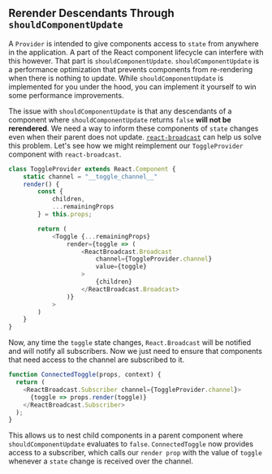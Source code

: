 ## Rerender Descendants Through `shouldComponentUpdate`

A `Provider` is intended to give components access to `state` from anywhere in the application. A part of the React component lifecycle can interfere with this however. That part is `shouldComponentUpdate`. `shouldComponentUpdate` is a performance optimization that prevents components from re-rendering when there is nothing to update. While `shouldComponentUpdate` is implemented for you under the hood, you can implement it yourself to win some performance improvements.

The issue with `shouldComponentUpdate` is that any descendants of a component where `shouldComponentUpdate` returns `false` **will not be rerendered**. We need a way to inform these components of `state` changes even when their parent does not update. [`react-broadcast`](https://github.com/ReactTraining/react-broadcast) can help us solve this problem. Let's see how we might reimplement our `ToggleProvider` component with `react-broadcast`.

```javascript
class ToggleProvider extends React.Component {
    static channel = "__toggle_channel__"
    render() {
        const {
            children,
            ...remainingProps
        } = this.props;

        return (
            <Toggle {...remainingProps}
                render={toggle => (
                    <ReactBroadcast.Broadcast
                        channel={ToggleProvider.channel}
                        value={toggle}
                    >
                        {children}
                    </ReactBroadcast.Broadcast>
                )}
            >
        )
    }
}
```

Now, any time the `toggle` state changes, `React.Broadcast` will be notified and will notify all subscribers. Now we just need to ensure that components that need access to the channel are subscribed to it.

```javascript
function ConnectedToggle(props, context) {
  return (
    <ReactBroadcast.Subscriber channel={ToggleProvider.channel}>
      {toggle => props.render(toggle)}
    </ReactBroadcast.Subscriber>
  );
}
```

This allows us to nest child components in a parent component where `shouldComponentUpdate` evaluates to `false`. `ConnectedToggle` now provides access to a subscriber, which calls our `render prop` with the value of `toggle` whenever a `state` change is received over the channel.
